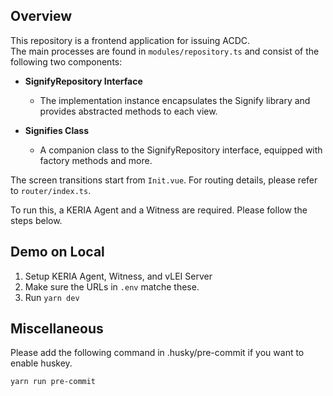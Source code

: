 ## Overview
This repository is a frontend application for issuing ACDC.  
The main processes are found in `modules/repository.ts` and consist of the following two components:

- **SignifyRepository Interface**  
    - The implementation instance encapsulates the Signify library and provides abstracted methods to each view.

- **Signifies Class**  
    - A companion class to the SignifyRepository interface, equipped with factory methods and more.

The screen transitions start from `Init.vue`. For routing details, please refer to `router/index.ts`.

To run this, a KERIA Agent and a Witness are required.
Please follow the steps below.

## Demo on Local
1. Setup KERIA Agent, Witness, and vLEI Server 
2. Make sure the URLs in `.env` matche these.
3. Run `yarn dev`

## Miscellaneous
Please add the following command in .husky/pre-commit if you want to enable huskey.

```bash
yarn run pre-commit
```